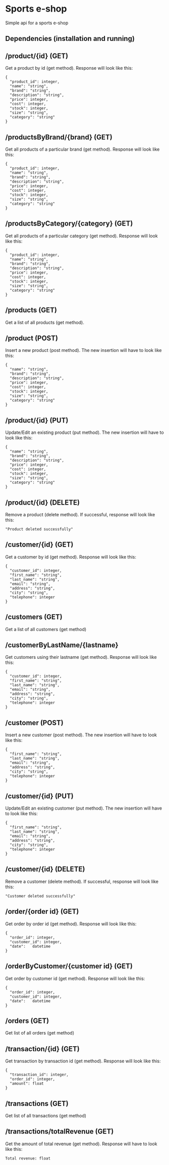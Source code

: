 # Sports e-shop
Simple api for a sports e-shop

## Dependencies (installation and running)


## /product/{id} (GET)
Get a product by id (get method). Response will look like this:

```
{
  "product_id": integer,
  "name": "string",
  "brand": "string",
  "description": "string",
  "price": integer,
  "cost": integer,
  "stock": integer,
  "size": "string",
  "category": "string"
}
```
 
## /productsByBrand/{brand} (GET)
Get all products of a particular brand (get method). Response will look like this:

```
{
  "product_id": integer,
  "name": "string",
  "brand": "string",
  "description": "string",
  "price": integer,
  "cost": integer,
  "stock": integer,
  "size": "string",
  "category": "string"
}
```

## /productsByCategory/{category} (GET)
Get all products of a particular category (get method). Response will look like this:

```
{
  "product_id": integer,
  "name": "string",
  "brand": "string",
  "description": "string",
  "price": integer,
  "cost": integer,
  "stock": integer,
  "size": "string",
  "category": "string"
}
```

## /products (GET)
Get a list of all products (get method).

## /product (POST)
Insert a new product (post method). The new insertion will have to look like this:

```
{
  "name": "string",
  "brand": "string",
  "description": "string",
  "price": integer,
  "cost": integer,
  "stock": integer,
  "size": "string",
  "category": "string"
}
```

## /product/{id} (PUT)
Update/Edit an existing product (put method). The new insertion will have to look like this:

```
{
  "name": "string",
  "brand": "string",
  "description": "string",
  "price": integer,
  "cost": integer,
  "stock": integer,
  "size": "string",
  "category": "string"
}
```

## /product/{id} (DELETE)
Remove a product (delete method). If successful, response will look like this:

` "Product deleted successfully" `

## /customer/{id} (GET)
Get a customer by id (get method). Response will look like this:

```
{
  "customer_id": integer,
  "first_name": "string",
  "last_name": "string",
  "email": "string",
  "address": "string",
  "city": "string",
  "telephone": integer
}
```

## /customers (GET)
Get a list of all customers (get method)

## /customerByLastName/{lastname}
Get customers using their lastname (get method). Response will look like this:

```
{
  "customer_id": integer,
  "first_name": "string",
  "last_name": "string",
  "email": "string",
  "address": "string",
  "city": "string",
  "telephone": integer
}
```


## /customer (POST)
Insert a new customer (post method). The new insertion will have to look like this:

```
{
  "first_name": "string",
  "last_name": "string",
  "email": "string",
  "address": "string",
  "city": "string",
  "telephone": integer
}
```

## /customer/{id} (PUT)
Update/Edit an existing customer (put method). The new insertion will have to look like this:

```
{
  "first_name": "string",
  "last_name": "string",
  "email": "string",
  "address": "string",
  "city": "string",
  "telephone": integer
}
```

## /customer/{id} (DELETE)
Remove a customer (delete method). If successful, response will look like this:

` "Customer deleted successfully" `

## /order/{order id} (GET)
Get order by order id (get method). Response will look like this:
```
{
  "order_id": integer,
  "customer_id": integer,
  "date":	datetime
}
```

## /orderByCustomer/{customer id} (GET)
Get order by customer id (get method). Response will look like this:
```
{
  "order_id": integer,
  "customer_id": integer,
  "date":	datetime
}
```

## /orders (GET)
Get list of all orders (get method)

## /transaction/{id} (GET)
Get transaction by transaction id (get method). Response will look like this:
```
{
  "transaction_id": integer,
  "order_id": integer,
  "amount":	float
}
```

## /transactions (GET)
Get list of all transactions (get method)

## /transactions/totalRevenue (GET)
Get the amount of total revenue (get method). Response will have to look like this:

` Total revenue: float `
